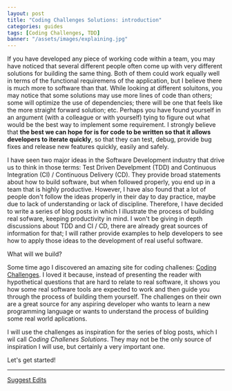 ```yaml
---
layout: post
title: "Coding Challenges Solutions: introduction"
categories: guides
tags: [Coding Challenges, TDD]
banner: "/assets/images/explaining.jpg"
---
```


If you have developed any piece of working code within a team, you may have noticed that several different people often come up with very different solutions for building the same thing. Both of them could work equally well in terms of the functional requiremens of the application, but I believe there is much more to software than that. While looking at different soluitons, you may notice that some solutions may use more lines of code than others; some will optimize the use of dependencies; there will be one that feels like the more straight forward solution; etc. Perhaps you have found yourself in an argument (with a colleague or with yourself) tying to figure out what would be the best way to implement some requirement. I strongly believe that **the best we can hope for is for code to be written so that it allows developers to iterate quickly**, so that they can test, debug, provide bug fixes and release new features quickly, easily and safely.

I have seen two major ideas in the Software Development industry that drive us to think in those terms: Test Driven Develpment (TDD) and Continuous Integration (CI) / Continuous Delivery (CD). They provide broad statements about how to build software, but when followed properly, you end up in a team that is highly productive. However, I have also found that a lot of people don't follow the ideas properly in their day to day practice, maybe due to lack of understanding or lack of discipline. Therefore, I have decided to write a series of blog posts in which I illustrate the process of building real sofware, keeping productivity in mind. I won't be giving in depth discussions about TDD and CI / CD, there are already great sources of information for that; I will rather provide examples to help developers to see how to apply those ideas to the development of real useful software. 

What will we build?

Some time ago I discovered an amazing site for coding challenes: [Coding Challenges](https://codingchallenges.fyi/challenges/intro). I loved it because, instead of presenting the reader with hypothetical questions that are hard to relate to real software, it shows you how some real software tools are expected to work and then guide you through the process of building them yourself. The challenges on their own are a great source for any aspiring developer who wants to learn a new programming language or wants to understand the process of building some real world aplications.

I will use the challenges as inspiration for the series of blog posts, which I wil call *Coding Challenes Solutions*. They may not be the only source of inspiration I will use, but certainly a very important one.  

Let's get started!

---

[Suggest Edits](https://github.com/srcolinas/srcolinas.github.io/tree/master/_posts/2023-12-09-coding-challenges-solutions.md)